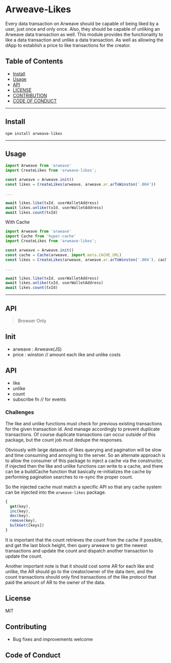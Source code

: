 # Arweave-Likes

Every data transaction on Arweave should be capable of being liked by a user, just once and only once. Also, they should be capable of unliking an Arweave data transaction as well. This module provides the functionality to like a data transaction and unlike a data transaction. As well as allowing the dApp to establish a price to like transactions for the creator. 

## Table of Contents

* [Install](#install)
* [Usage](#usage)
* [API](#api)
* [LICENSE](#license)
* [CONTRIBUTION](#contribution)
* [CODE OF CONDUCT](#code-of-conduct)

---

## Install

```
npm install arweave-likes
```

---

## Usage

``` js
import Arweave from 'arweave'
import CreateLikes from 'arweave-likes';

const arweave = Arweave.init()
const likes = CreateLikes(arweave, arweave.ar.arToWinston('.004'))

...

await likes.like(txId, userWalletAddress)
await likes.unlike(txId, userWalletAddress)
await likes.count(txId)
```

With Cache

``` js
import Arweave from 'arweave'
import Cache from 'hyper-cache'
import CreateLikes from 'arweave-likes';

const arweave = Arweave.init()
const cache = Cache(arweave, import.meta.CACHE_URL)
const likes = CreateLikes(arweave, arweave.ar.arToWinston('.004'), cache)

...

await likes.like(txId, userWalletAddress)
await likes.unlike(txId, userWalletAddress)
await likes.count(txId)
```

---

## API

> Browser Only

## Init

* arweave : Arweave(JS)
* price : winston // amount each like and unlike costs

## API

* like
* unlike
* count
* subscribe fn // for events

### Challenges

The like and unlike functions must check for previous existing transactions for the given transaction id. And manage accordingly to prevent duplicate transactions. Of course duplicate transactions can occur outside of this package, but the count job must dedupe
the responses. 

Obviously with large datasets of likes querying and pagination will be slow and time consuming and annoying to the server. So an alternate approach is to allow the consumer of this package to inject a cache via the constructor, if injected then the like and unlike functions can write to a cache, and there can be a buildCache function that basically re-initializes the cache by performing pagination searches to re-sync the proper count.

So the injected cache must match a specific API so that any cache system can be injected into the `arweave-likes` package. 

``` js
{
  get(key),
  inc(key),
  dec(key),
  remove(key),
  bulkGet([keys])
}
```

It is important that the count retrieves the count from the cache if possible, and get the last block height, then query arweave to get the newest transactions and update the count and dispatch another transaction to update the count.

Another important note is that it should cost some AR for each like and unlike, the AR should go to the creator/owner of the data item, and the count transactions should only find transactions of the like protocol that paid the amount of AR to the owner of the data.

## License

MIT

## Contributing

* Bug fixes and improvements welcome

## Code of Conduct


